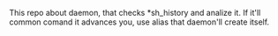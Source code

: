 This repo about daemon, that checks
*sh_history and analize it. If it'll
common comand it advances you, use
alias that daemon'll create itself.
